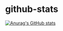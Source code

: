 # github-stats

[![Anurag's GitHub stats](https://github-readme-stats.vercel.app/api?username=silviafeiwang)](https://github.com/anuraghazra/github-readme-stats)
